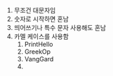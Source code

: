 1. 무조건 대문자임
2. 숫자로 시작하면 혼남
3. 띄어쓰기나 특수 문자 사용해도 혼남
4. 카멜 케이스를 사용함
	1. PrintHello
	2. GreekOp
	3. VangGard
	4. 